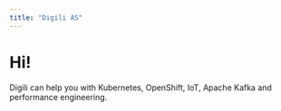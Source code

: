 ```yaml
---
title: "Digili AS"
---
```


# Hi!

Digili can help you with Kubernetes, OpenShift, IoT, Apache Kafka and performance
engineering.
